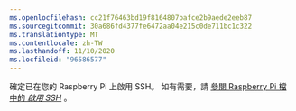 ```yaml
---
ms.openlocfilehash: cc21f76463bd19f8164807bafce2b9aede2eeb87
ms.sourcegitcommit: 30a686fd4377fe6472aa04e215c0de711bc1c322
ms.translationtype: MT
ms.contentlocale: zh-TW
ms.lasthandoff: 11/10/2020
ms.locfileid: "96586577"
---
```

確定已在您的 Raspberry Pi 上啟用 SSH。 如有需要，請 [參閱 Raspberry Pi 檔中的 *啟用 SSH*](https://www.raspberrypi.org/documentation/remote-access/ssh/) <span class="docon docon-navigate-external x-hidden-focus"></span> 。
